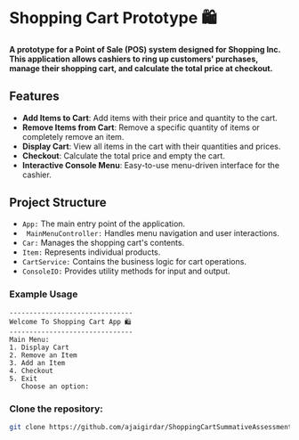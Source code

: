 # Shopping Cart Prototype 🛍

#### A prototype for a Point of Sale (POS) system designed for Shopping Inc. This application allows cashiers to ring up customers' purchases, manage their shopping cart, and calculate the total price at checkout.

## Features
- **Add Items to Cart**: Add items with their price and quantity to the cart.
- **Remove Items from Cart**: Remove a specific quantity of items or completely remove an item.
- **Display Cart**: View all items in the cart with their quantities and prices.
- **Checkout**: Calculate the total price and empty the cart.
- **Interactive Console Menu**: Easy-to-use menu-driven interface for the cashier.

## Project Structure
- `App:` The main entry point of the application.
- ` MainMenuController:` Handles menu navigation and user interactions.
- `Car:` Manages the shopping cart's contents.
- `Item:` Represents individual products.
- `CartService:` Contains the business logic for cart operations.
- `ConsoleIO:` Provides utility methods for input and output.

### Example Usage
```
-------------------------------
Welcome To Shopping Cart App 🛍️
-------------------------------
Main Menu:
1. Display Cart
2. Remove an Item
3. Add an Item
4. Checkout
5. Exit
   Choose an option:
```
### Clone the repository:
   ```sh
   git clone https://github.com/ajaigirdar/ShoppingCartSummativeAssessment.git 
   ```








